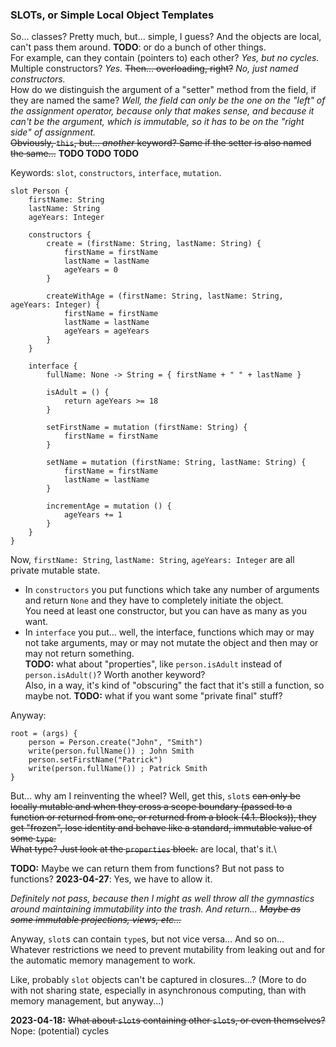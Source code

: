 ### SLOTs, or Simple Local Object Templates

So... classes? Pretty much, but... simple, I guess? And the objects are local, can't pass them around.
**TODO**: or do a bunch of other things.\
For example, can they contain (pointers to) each other? _Yes, but no cycles._ Multiple constructors? _Yes._
~~Then... overloading, right?~~ _No, just named constructors._\
How do we distinguish the argument of a "setter" method from the field, if they are named the same?
_Well, the field can only be the one on the "left" of the assignment operator, because only that makes sense,
and because it can't be the argument, which is immutable, so it has to be on the "right side" of assignment._\
~~Obviously, `this`, but... _another_ keyword? Same if the setter is also named the same...~~ **TODO TODO TODO**

Keywords: `slot`, `constructors`, `interface`, `mutation`.

```
slot Person {
    firstName: String
    lastName: String
    ageYears: Integer
    
    constructors {
        create = (firstName: String, lastName: String) {
            firstName = firstName
            lastName = lastName
            ageYears = 0
        }
        
        createWithAge = (firstName: String, lastName: String, ageYears: Integer) {
            firstName = firstName
            lastName = lastName
            ageYears = ageYears
        }
    }
    
    interface {
        fullName: None -> String = { firstName + " " + lastName }
        
        isAdult = () {
            return ageYears >= 18
        }
    
        setFirstName = mutation (firstName: String) {
            firstName = firstName
        }
        
        setName = mutation (firstName: String, lastName: String) {
            firstName = firstName
            lastName = lastName
        }
        
        incrementAge = mutation () {
            ageYears += 1
        }
    }
}
```

Now, `firstName: String`, `lastName: String`, `ageYears: Integer` are all private mutable state.

- In `constructors` you put functions which take any number of arguments and return `None` and they have to completely initiate the object.\
  You need at least one constructor, but you can have as many as you want.
- In `interface` you put... well, the interface, functions which may or may not take arguments, may or may not mutate the object
  and then may or may not return something.\
  **TODO:** what about "properties", like `person.isAdult` instead of `person.isAdult()`? Worth another keyword?\
  Also, in a way, it's kind of "obscuring" the fact that it's still a function, so maybe not.
  **TODO:** what if you want some "private final" stuff?

Anyway:

```
root = (args) {
    person = Person.create("John", "Smith")
    write(person.fullName()) ; John Smith
    person.setFirstName("Patrick")
    write(person.fullName()) ; Patrick Smith
}
```

But... why am I reinventing the wheel? Well, get this, `slot`s ~~can only be locally mutable and when they cross a scope boundary
(passed to a function or returned from one, or returned from a block (4.1. Blocks)),
they get "frozen", lose identity and behave like a standard, immutable value of some `type`.\
What type? Just look at the `properties` block.~~ are local, that's it.\

**TODO:** Maybe we can return them from functions? But not pass to functions? **2023-04-27**: Yes, we have to allow it.

_Definitely not pass, because then I might as well throw all the gymnastics around maintaining immutability into the trash.
And return... ~~Maybe as some immutable projections, views, etc...~~_

Anyway, `slot`s can contain `type`s, but not vice versa... And so on... Whatever restrictions we need
to prevent mutability from leaking out and for the automatic memory management to work.

Like, probably `slot` objects can't be captured in closures...?
(More to do with not sharing state, especially in asynchronous computing, than with memory management, but anyway...)

**2023-04-18:** ~~What about `slot`s containing other `slot`s, or even themselves?~~ Nope: (potential) cycles